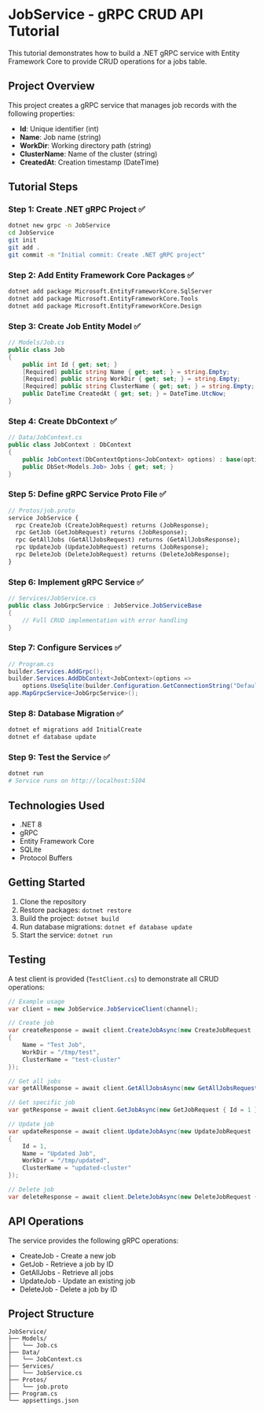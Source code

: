 # JobService - gRPC CRUD API Tutorial

This tutorial demonstrates how to build a .NET gRPC service with Entity Framework Core to provide CRUD operations for a jobs table.

## Project Overview

This project creates a gRPC service that manages job records with the following properties:
- **Id**: Unique identifier (int)
- **Name**: Job name (string)
- **WorkDir**: Working directory path (string)
- **ClusterName**: Name of the cluster (string)
- **CreatedAt**: Creation timestamp (DateTime)

## Tutorial Steps

### Step 1: Create .NET gRPC Project ✅
```bash
dotnet new grpc -n JobService
cd JobService
git init
git add .
git commit -m "Initial commit: Create .NET gRPC project"
```

### Step 2: Add Entity Framework Core Packages ✅
```bash
dotnet add package Microsoft.EntityFrameworkCore.SqlServer
dotnet add package Microsoft.EntityFrameworkCore.Tools
dotnet add package Microsoft.EntityFrameworkCore.Design
```

### Step 3: Create Job Entity Model ✅
```csharp
// Models/Job.cs
public class Job
{
    public int Id { get; set; }
    [Required] public string Name { get; set; } = string.Empty;
    [Required] public string WorkDir { get; set; } = string.Empty;
    [Required] public string ClusterName { get; set; } = string.Empty;
    public DateTime CreatedAt { get; set; } = DateTime.UtcNow;
}
```

### Step 4: Create DbContext ✅
```csharp
// Data/JobContext.cs
public class JobContext : DbContext
{
    public JobContext(DbContextOptions<JobContext> options) : base(options) { }
    public DbSet<Models.Job> Jobs { get; set; }
}
```

### Step 5: Define gRPC Service Proto File ✅
```proto
// Protos/job.proto
service JobService {
  rpc CreateJob (CreateJobRequest) returns (JobResponse);
  rpc GetJob (GetJobRequest) returns (JobResponse);
  rpc GetAllJobs (GetAllJobsRequest) returns (GetAllJobsResponse);
  rpc UpdateJob (UpdateJobRequest) returns (JobResponse);
  rpc DeleteJob (DeleteJobRequest) returns (DeleteJobResponse);
}
```

### Step 6: Implement gRPC Service ✅
```csharp
// Services/JobService.cs
public class JobGrpcService : JobService.JobServiceBase
{
    // Full CRUD implementation with error handling
}
```

### Step 7: Configure Services ✅
```csharp
// Program.cs
builder.Services.AddGrpc();
builder.Services.AddDbContext<JobContext>(options =>
    options.UseSqlite(builder.Configuration.GetConnectionString("DefaultConnection")));
app.MapGrpcService<JobGrpcService>();
```

### Step 8: Database Migration ✅
```bash
dotnet ef migrations add InitialCreate
dotnet ef database update
```

### Step 9: Test the Service ✅
```bash
dotnet run
# Service runs on http://localhost:5104
```

## Technologies Used

- .NET 8
- gRPC
- Entity Framework Core
- SQLite
- Protocol Buffers

## Getting Started

1. Clone the repository
2. Restore packages: `dotnet restore`
3. Build the project: `dotnet build`
4. Run database migrations: `dotnet ef database update`
5. Start the service: `dotnet run`

## Testing

A test client is provided (`TestClient.cs`) to demonstrate all CRUD operations:

```csharp
// Example usage
var client = new JobService.JobServiceClient(channel);

// Create job
var createResponse = await client.CreateJobAsync(new CreateJobRequest
{
    Name = "Test Job",
    WorkDir = "/tmp/test",
    ClusterName = "test-cluster"
});

// Get all jobs
var getAllResponse = await client.GetAllJobsAsync(new GetAllJobsRequest());

// Get specific job
var getResponse = await client.GetJobAsync(new GetJobRequest { Id = 1 });

// Update job
var updateResponse = await client.UpdateJobAsync(new UpdateJobRequest
{
    Id = 1,
    Name = "Updated Job",
    WorkDir = "/tmp/updated",
    ClusterName = "updated-cluster"
});

// Delete job
var deleteResponse = await client.DeleteJobAsync(new DeleteJobRequest { Id = 1 });
```

## API Operations

The service provides the following gRPC operations:
- CreateJob - Create a new job
- GetJob - Retrieve a job by ID
- GetAllJobs - Retrieve all jobs
- UpdateJob - Update an existing job
- DeleteJob - Delete a job by ID

## Project Structure

```
JobService/
├── Models/
│   └── Job.cs
├── Data/
│   └── JobContext.cs
├── Services/
│   └── JobService.cs
├── Protos/
│   └── job.proto
├── Program.cs
└── appsettings.json
```